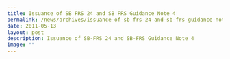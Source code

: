 ```yaml
---
title: Issuance of SB FRS 24 and SB FRS Guidance Note 4
permalink: /news/archives/issuance-of-sb-frs-24-and-sb-frs-guidance-note-4/
date: 2011-05-13
layout: post
description: Issuance of SB-FRS 24 and SB-FRS Guidance Note 4
image: ""
---
```

